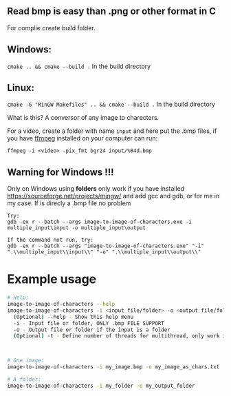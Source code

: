 ## Read bmp is easy than .png or other format in C

For complie create build folder.

## Windows:
`cmake .. && cmake --build .` In the build directory

## Linux:
`cmake -G "MinGW Makefiles" .. && cmake --build .` In the build directory

What is this? A conversor of any image to charecters.

For a video, create a folder with name `input` and here put the .bmp files, if you have [ffmpeg](https://ffmpeg.org/) installed on your computer can run:
```
ffmpeg -i <video> -pix_fmt bgr24 input/%04d.bmp
```


## Warning for Windows !!!
Only on Windows using **folders** only work if you have installed https://sourceforge.net/projects/mingw/ and add gcc and gdb, or for me in my case. If is direcly a .bmp file no problem

```
Try:
gdb -ex r --batch --args image-to-image-of-characters.exe -i multiple_input\input -o multiple_input\output

If the command not run, try:
gdb -ex r --batch --args "image-to-image-of-characters.exe" "-i" ".\\multiple_input\\input\\" "-o" ".\\multiple_input\\output\\"
```

# Example usage

```bash
# Help:
image-to-image-of-characters --help
image-to-image-of-characters -i <input file/folder> -o <output file/folder>
  (Optional) --help - Show this help menu
  -i - Input file or folder, ONLY .bmp FILE SUPPORT
  -o - Output file or folder if the input is a folder
  (Optional) -t - Define number of threads for multithread, only work if the input is a folder



# One image:
image-to-image-of-characters -i my_image.bmp -o my_image_as_chars.txt

# A folder:
image-to-image-of-characters -i my_folder -o my_output_folder
```
